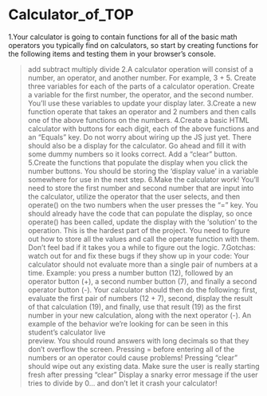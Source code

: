 # Calculator_of_TOP
1.Your calculator is going to contain functions for all of the basic math operators you typically find on calculators, so start by creating functions for     the following items and testing them in your browser’s console.
  > add
  > subtract
  > multiply
  > divide
2.A calculator operation will consist of a number, an operator, and another number. For example, 3 + 5. Create three variables for each of the parts of 
  a     calculator operation. Create a variable for the first number, the operator, and the second number. You’ll use these variables to update your 
  display        later.
3.Create a new function operate that takes an operator and 2 numbers and then calls one of the above functions on the numbers.
4.Create a basic HTML calculator with buttons for each digit, each of the above functions and an “Equals” key.
  > Do not worry about wiring up the JS just yet.
  > There should also be a display for the calculator. Go ahead and fill it with some dummy numbers so it looks correct.
  > Add a “clear” button.
5.Create the functions that populate the display when you click the number buttons. You should be storing the ‘display value’ in a variable somewhere 
 for    use in the next step.
6.Make the calculator work! You’ll need to store the first number and second number that are input into the calculator, utilize the operator that the 
  user   selects, and then operate() on the two numbers when the user presses the “=” key.
  > You should already have the code that can populate the display, so once operate() has been called, update the display with the ‘solution’ to the         operation.
  > This is the hardest part of the project. You need to figure out how to store all the values and call the operate function with them. Don’t feel bad      if it takes you a while to figure out the logic.
7.Gotchas: watch out for and fix these bugs if they show up in your code:
  > Your calculator should not evaluate more than a single pair of numbers at a time. Example: you press a number button (12), followed by an operator       button (+), a second number button (7), and finally a second operator button (-). Your calculator should then do the following: first, evaluate the      first pair of numbers (12 + 7), second, display the result of that calculation (19), and finally, use that result (19) as the first number in your       new calculation, along with the next operator (-). An example of the behavior we’re looking for can be seen in this student’s calculator live       
    preview.
  > You should round answers with long decimals so that they don’t overflow the screen.
  > Pressing = before entering all of the numbers or an operator could cause problems!
  > Pressing “clear” should wipe out any existing data. Make sure the user is really starting fresh after pressing “clear”
  > Display a snarky error message if the user tries to divide by 0… and don’t let it crash your calculator!
 
